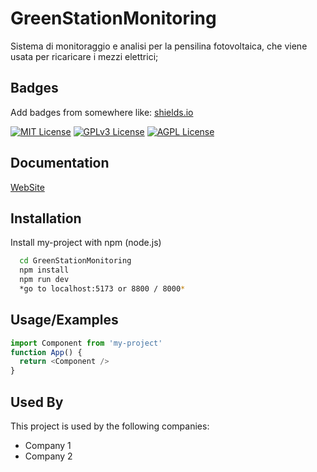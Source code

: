 

# GreenStationMonitoring

Sistema di monitoraggio e analisi per la pensilina fotovoltaica, che viene usata per ricaricare i mezzi elettrici;


## Badges


Add badges from somewhere like: [shields.io](https://shields.io/)


[![MIT License](https://img.shields.io/badge/License-MIT-green.svg)](https://choosealicense.com/licenses/mit/)
[![GPLv3 License](https://img.shields.io/badge/License-GPL%20v3-yellow.svg)](https://opensource.org/licenses/)
[![AGPL License](https://img.shields.io/badge/license-AGPL-blue.svg)](http://www.gnu.org/licenses/agpl-3.0)




## Documentation


[WebSite](https://linktodocumentation)




## Installation

Install my-project with npm (node.js)

```bash
  cd GreenStationMonitoring
  npm install 
  npm run dev
  *go to localhost:5173 or 8800 / 8000*
```
   
## Usage/Examples


```javascript
import Component from 'my-project'
function App() {
  return <Component />
}
```


## Used By


This project is used by the following companies:

- Company 1
- Company 2
